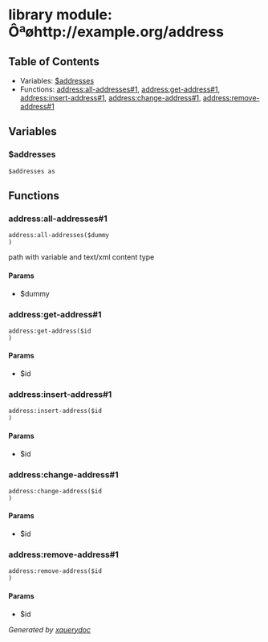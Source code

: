 # library module: Ôªøhttp://example.org/address


## Table of Contents

* Variables: [$addresses](#var_addresses)
* Functions: [address:all-addresses\#1](#func_address_all-addresses_1), [address:get-address\#1](#func_address_get-address_1), [address:insert-address\#1](#func_address_insert-address_1), [address:change-address\#1](#func_address_change-address_1), [address:remove-address\#1](#func_address_remove-address_1)


## Variables

### <a name="var_addresses"/> $addresses
```xquery
$addresses as 
```



## Functions

### <a name="func_address_all-addresses_1"/> address:all-addresses\#1
```xquery
address:all-addresses($dummy
)
```
 path with variable and text/xml content type 


#### Params

* $dummy


### <a name="func_address_get-address_1"/> address:get-address\#1
```xquery
address:get-address($id
)
```

#### Params

* $id


### <a name="func_address_insert-address_1"/> address:insert-address\#1
```xquery
address:insert-address($id
)
```

#### Params

* $id


### <a name="func_address_change-address_1"/> address:change-address\#1
```xquery
address:change-address($id
)
```

#### Params

* $id


### <a name="func_address_remove-address_1"/> address:remove-address\#1
```xquery
address:remove-address($id
)
```

#### Params

* $id






*Generated by [xquerydoc](https://github.com/xquery/xquerydoc)*
